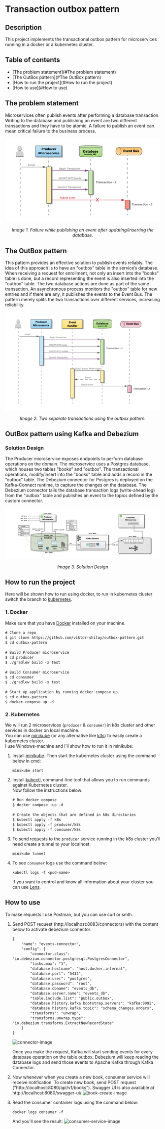 # Transaction outbox pattern
## Description
This project implements the transactional outbox pattern 
for microservices running in a docker or a kubernetes cluster.

## Table of contents

- [The problem statement](#The problem statement)
- [The OutBox pattern](#The OutBox pattern)
- [How to run the project](#How to run the project)
- [How to use](#How to use)

## The problem statement
Microservices often publish events after performing a database transaction. 
Writing to the database and publishing an event are two different transactions 
and they have to be atomic. A failure to publish an event can mean critical
failure to the business process.

![outbox-pattern-1](img/outbox-pattern-1.jpg)
<figcaption style="text-align:center;">
 <em>Image 1. Failure while publishing an event after updating/inserting the database.</em>
 <p></p>
</figcaption>

## The OutBox pattern
This pattern provides an effective solution to publish events reliably. 
The idea of this approach is to have an "outbox" table in the service’s database.
When receiving a request for enrollment, not only an insert into the "books" 
table is done, but a record representing the event is also inserted into the "outbox"
table. The two database actions are done as part of the same transaction.
An asynchronous process monitors the "outbox" table for new entries and if there 
are any, it publishes the events to the Event Bus. The pattern merely splits 
the two transactions over different services, increasing reliability.

![outbox-pattern-2](img/outbox-pattern-2.jpg)
<figcaption style="text-align:center;">
 <em>Image 2. Two separate transactions using the outbox pattern.</em>
 <p></p>
</figcaption>

## OutBox pattern using Kafka and Debezium
### Solution Design  
The Producer microservice exposes endpoints to perform database operations 
on the domain. The microservice uses a Postgres database, which houses 
two tables "books" and "outbox". The transactional operations,
modify/insert into the "books" table and adds a record in the “outbox” table.
The Debezium connector for Postgres is deployed on the Kafka-Connect runtime,
to capture the changes on the database. The Debezium connector tails the database
transaction logs (write-ahead log) from the "outbox" table and publishes 
an event to the topics defined by the custom connector.

![outbox-pattern-solution-1](img/outbox-pattern-solution-1.jpg)
<figcaption style="text-align:center;">
 <em>Image 3. Solution Design</em>
 <p></p>
</figcaption>

## How to run the project
Here will be shown how to run using docker,
to run in kubernetes cluster switch the branch to [kubernetes](https://github.com/viktor-shilay/outbox-pattern/tree/kubernetes).
### 1. Docker
Make sure that you have [Docker](https://www.docker.com/) installed on your machine.
```
# Clone a repo
$ git clone https://github.com/viktor-shilay/outbox-pattern.git
$ cd outbox-pattern

# Build Producer microservice
$ cd producer
$ ./gradlew build -x test

# Build Consumer microservice
$ cd consumer
$ ./gradlew build -x test

# Start up application by running docker compose up.
$ cd outbox-pattern
$ docker-compose up -d
```
### 2. Kubernetes
We will run 2 microservices (`producer` & `consumer`) in k8s cluster and other services in docker on local machine. \
You can use [minikube](https://minikube.sigs.k8s.io/docs/) (or any alternative like [k3s](https://k3s.io/)) to easily create a kubernetes cluster. \
I use Windows-machine and I'll show how to run it in minikube:
1. Install [minikube](https://minikube.sigs.k8s.io/docs/). 
Then start the kubernetes cluster using the command below in cmd: 
   ```
   minikube start
   ```
2. Install [kubectl](https://kubernetes.io/docs/tasks/tools/install-kubectl-windows/), command-line tool that allows you to run commands against Kubernetes cluster.\
Now follow the instructions below:
   ```
   # Run docker compose
   $ docker compose -up -d
   
   # Create the objects that are defined in k8s directories
   $ kubectl apply -f k8s
   $ kubectl apply -f producer/k8s
   $ kubectl apply -f consumer/k8s
   ```
3. To send requests to the `producer` service running in the k8s cluster you'll need create a tunnel to your localhost.
   ```
   minikube tunnel 
   ```
4. To see `consumer` logs use the command below: 
   ```
   kubectl logs -f <pod-name>
   ```
   If you want to control and know all information about your cluster you can use [Lens](https://k8slens.dev).

## How to use
To make requests I use Postman, but you can use curl or smth.
1. Send POST request (http://localhost:8083/connectors) with the content below to activate debezium connector: 
    ```
    {
        "name": "events-connector",
        "config": {
            "connector.class": "io.debezium.connector.postgresql.PostgresConnector",
            "tasks.max": "1",
            "database.hostname": "host.docker.internal",
            "database.port": "5432",
            "database.user": "postgres",
            "database.password": "root",
            "database.dbname": "events_db",
            "database.server.name": "events_db",
            "table.include.list": "public.outbox",
            "database.history.kafka.bootstrap.servers": "kafka:9092",
            "database.history.kafka.topic": "schema_changes.orders",
            "transforms": "unwrap",
            "transforms.unwrap.type": "io.debezium.transforms.ExtractNewRecordState"
        }
    }
    ```
    ![connector-image](https://user-images.githubusercontent.com/67865788/216023272-306f099c-b3e1-4480-a415-91472656219d.png)

    Once you make the request, Kafka will start sending events for every database operation on the table outbox. 
Debezium will keep reading the database logs and send those events to Apache Kafka through Kafka Connector.


2. Now whenever when you create a new book, consumer service will receive notification. 
To create new book, send POST request ("http://localhost:8080/api/v1/books"). Swagger UI is also available at http://localhost:8080/swagger-ui/
![book-create-image](https://user-images.githubusercontent.com/67865788/216025125-9a02673d-e1c7-4926-9ccc-3d36df5d5787.png)


3. Read the consumer container logs using the command below: 
    ```
   docker logs consumer -f
    ```
   And you'll see the result:
   ![consumer-service-image](https://user-images.githubusercontent.com/67865788/216033104-e7e9abca-548e-4505-84b4-0eaeace8ff81.png)
